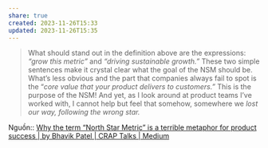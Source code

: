 ```yaml
---
share: true
created: 2023-11-26T15:33
updated: 2023-11-26T15:35
---
```


> What should stand out in the definition above are the expressions: _“grow this metric”_ and _“driving sustainable growth.”_ These two simple sentences make it crystal clear what the goal of the NSM should be. What’s less obvious and the part that companies always fail to spot is the “_core value that your product delivers to customers.”_ This is the purpose of the NSM! And yet, as I look around at product teams I’ve worked with, I cannot help but feel that somehow, somewhere we _lost our way, following the wrong star._

Nguồn:: [Why the term “North Star Metric” is a terrible metaphor for product success | by Bhavik Patel | CRAP Talks | Medium](https://medium.com/1point96/why-the-term-north-star-metric-is-a-terrible-metaphor-for-product-success-27560fb245f6)
